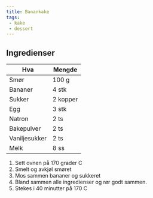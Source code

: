 ```yaml
---
title: Banankake
tags:
 - kake
 - dessert
---
```


## Ingredienser

Hva 		| Mengde
--- 		| ---
Smør		| 100 g
Bananer 	| 4 stk
Sukker 		| 2 kopper
Egg 		| 3 stk
Natron		| 2 ts
Bakepulver 	| 2 ts
Vaniljesukker 	| 2 ts
Melk 		| 8 ss

1. Sett ovnen på 170 grader C
3. Smelt og avkjøl smøret
3. Mos sammen bananer og sukkeret
4. Bland sammen alle ingredienser og rør godt sammen.
5. Stekes i 40 minutter på 170 C
